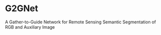 # G2GNet
A Gather-to-Guide Network for Remote Sensing Semantic Segmentation of RGB and Auxiliary Image
